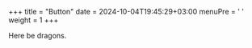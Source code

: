 +++
title = "Button"
date = 2024-10-04T19:45:29+03:00
menuPre = '<i class="fa-solid fa-fw fa-sm fa-audio-description"></i> '
weight = 1
+++

Here be dragons.